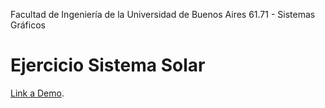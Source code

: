 Facultad de Ingeniería de la Universidad de Buenos Aires
61.71 - Sistemas Gráficos

# Ejercicio Sistema Solar

[Link a Demo](https://anichucai.github.io/sistema-solar.github.io/sistemaSolar.html).
